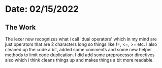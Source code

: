 # Date: 02/15/2022

## The Work

The lexer now recognizes what i call 'dual operators' which in my mind are just operators that are 2 characters long so things like
!=, <=, >= etc. I also cleaned up the code a bit, added some comments and some new helper methods to limit code duplication. I did
add some preprocessor directives also which i think cleans things up and makes things a bit more readable. 